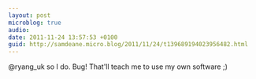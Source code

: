 ```yaml
---
layout: post
microblog: true
audio: 
date: 2011-11-24 13:57:53 +0100
guid: http://samdeane.micro.blog/2011/11/24/t139689194023956482.html
---
```

@ryang_uk so I do. Bug! That'll teach me to use my own software ;)
